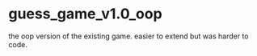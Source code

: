 # guess_game_v1.0_oop

the oop version of the existing game.
easier to extend but was harder to code.